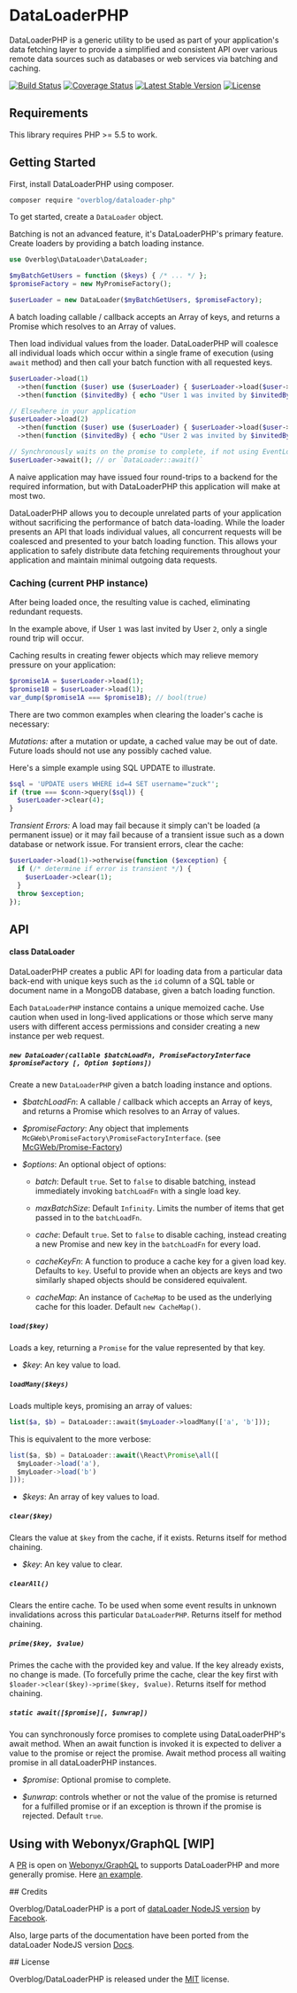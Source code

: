 # DataLoaderPHP

DataLoaderPHP is a generic utility to be used as part of your application's data
fetching layer to provide a simplified and consistent API over various remote
data sources such as databases or web services via batching and caching.

[![Build Status](https://travis-ci.org/overblog/dataloader-php.svg?branch=master)](https://travis-ci.org/overblog/dataloader-php)
[![Coverage Status](https://coveralls.io/repos/github/overblog/dataloader-php/badge.svg?branch=master)](https://coveralls.io/github/overblog/dataloader-php?branch=master)
[![Latest Stable Version](https://poser.pugx.org/overblog/dataloader-php/version)](https://packagist.org/packages/overblog/dataloader-php)
[![License](https://poser.pugx.org/overblog/dataloader-php/license)](https://packagist.org/packages/overblog/dataloader-php)

## Requirements

This library requires PHP >= 5.5 to work.

## Getting Started

First, install DataLoaderPHP using composer.

```sh
composer require "overblog/dataloader-php"
```

To get started, create a `DataLoader` object.

Batching is not an advanced feature, it's DataLoaderPHP's primary feature.
Create loaders by providing a batch loading instance.


```php
use Overblog\DataLoader\DataLoader;

$myBatchGetUsers = function ($keys) { /* ... */ };
$promiseFactory = new MyPromiseFactory();

$userLoader = new DataLoader($myBatchGetUsers, $promiseFactory);
```

A batch loading callable / callback accepts an Array of keys, and returns a Promise which
resolves to an Array of values.

Then load individual values from the loader. DataLoaderPHP will coalesce all
individual loads which occur within a single frame of execution (using `await` method) 
and then call your batch function with all requested keys.

```php
$userLoader->load(1)
  ->then(function ($user) use ($userLoader) { $userLoader->load($user->invitedByID); })
  ->then(function ($invitedBy) { echo "User 1 was invited by $invitedBy"; });

// Elsewhere in your application
$userLoader->load(2)
  ->then(function ($user) use ($userLoader) { $userLoader->load($user->invitedByID); })
  ->then(function ($invitedBy) { echo "User 2 was invited by $invitedBy"; });

// Synchronously waits on the promise to complete, if not using EventLoop.
$userLoader->await(); // or `DataLoader::await()`
```
A naive application may have issued four round-trips to a backend for the
required information, but with DataLoaderPHP this application will make at most
two.

DataLoaderPHP allows you to decouple unrelated parts of your application without
sacrificing the performance of batch data-loading. While the loader presents an
API that loads individual values, all concurrent requests will be coalesced and
presented to your batch loading function. This allows your application to safely
distribute data fetching requirements throughout your application and maintain
minimal outgoing data requests.

### Caching (current PHP instance)

After being loaded once, the resulting value is cached, eliminating
redundant requests.

In the example above, if User `1` was last invited by User `2`, only a single
round trip will occur.

Caching results in creating fewer objects which may relieve memory pressure on
your application:

```php
$promise1A = $userLoader->load(1);
$promise1B = $userLoader->load(1);
var_dump($promise1A === $promise1B); // bool(true)
```

There are two common examples when clearing the loader's cache is necessary:

*Mutations:* after a mutation or update, a cached value may be out of date.
Future loads should not use any possibly cached value.

Here's a simple example using SQL UPDATE to illustrate.

```php
$sql = 'UPDATE users WHERE id=4 SET username="zuck"';
if (true === $conn->query($sql)) {
  $userLoader->clear(4);
}
```

*Transient Errors:* A load may fail because it simply can't be loaded
(a permanent issue) or it may fail because of a transient issue such as a down
database or network issue. For transient errors, clear the cache:

```php
$userLoader->load(1)->otherwise(function ($exception) {
  if (/* determine if error is transient */) {
    $userLoader->clear(1);
  }
  throw $exception;
});
```

## API

#### class DataLoader

DataLoaderPHP creates a public API for loading data from a particular
data back-end with unique keys such as the `id` column of a SQL table or
document name in a MongoDB database, given a batch loading function.

Each `DataLoaderPHP` instance contains a unique memoized cache. Use caution when
used in long-lived applications or those which serve many users with different
access permissions and consider creating a new instance per web request.

##### `new DataLoader(callable $batchLoadFn, PromiseFactoryInterface $promiseFactory [, Option $options])`

Create a new `DataLoaderPHP` given a batch loading instance and options.

- *$batchLoadFn*: A callable / callback which accepts an Array of keys, and returns a Promise which resolves to an Array of values.
- *$promiseFactory*: Any object that implements `McGWeb\PromiseFactory\PromiseFactoryInterface`. (see [McGWeb/Promise-Factory](https://github.com/mcg-web/promise-factory))
- *$options*: An optional object of options:

  - *batch*: Default `true`. Set to `false` to disable batching, instead
    immediately invoking `batchLoadFn` with a single load key.

  - *maxBatchSize*: Default `Infinity`. Limits the number of items that get
    passed in to the `batchLoadFn`.

  - *cache*: Default `true`. Set to `false` to disable caching, instead
    creating a new Promise and new key in the `batchLoadFn` for every load.

  - *cacheKeyFn*: A function to produce a cache key for a given load key.
    Defaults to `key`. Useful to provide when an objects are keys
    and two similarly shaped objects should be considered equivalent.

  - *cacheMap*: An instance of `CacheMap` to be
    used as the underlying cache for this loader. Default `new CacheMap()`.

##### `load($key)`

Loads a key, returning a `Promise` for the value represented by that key.

- *$key*: An key value to load.

##### `loadMany($keys)`

Loads multiple keys, promising an array of values:

```php
list($a, $b) = DataLoader::await($myLoader->loadMany(['a', 'b']));
```

This is equivalent to the more verbose:

```js
list($a, $b) = DataLoader::await(\React\Promise\all([
  $myLoader->load('a'),
  $myLoader->load('b')
]));
```

- *$keys*: An array of key values to load.

##### `clear($key)`

Clears the value at `$key` from the cache, if it exists. Returns itself for
method chaining.

- *$key*: An key value to clear.

##### `clearAll()`

Clears the entire cache. To be used when some event results in unknown
invalidations across this particular `DataLoaderPHP`. Returns itself for
method chaining.

##### `prime($key, $value)`

Primes the cache with the provided key and value. If the key already exists, no
change is made. (To forcefully prime the cache, clear the key first with
`$loader->clear($key)->prime($key, $value)`. Returns itself for method chaining.

##### `static await([$promise][, $unwrap])`

You can synchronously force promises to complete using DataLoaderPHP's await method.
When an await function is invoked it is expected to deliver a value to the promise or reject the promise.
Await method process all waiting promise in all dataLoaderPHP instances.

- *$promise*: Optional promise to complete.

- *$unwrap*: controls whether or not the value of the promise is returned for a fulfilled promise
  or if an exception is thrown if the promise is rejected. Default `true`.

## Using with Webonyx/GraphQL [WIP]

A [PR](https://github.com/webonyx/graphql-php/pull/67) is open on [Webonyx/GraphQL](https://github.com/webonyx/graphql-php)
to supports DataLoaderPHP and more generally promise.
Here [an example](https://github.com/mcg-web/sandbox-dataloader-graphql-php/blob/master/with-dataloader.php).

## Credits

Overblog/DataLoaderPHP is a port of [dataLoader NodeJS version](https://github.com/facebook/dataloader)
by [Facebook](https://github.com/facebook).

Also, large parts of the documentation have been ported from the dataLoader NodeJS version
[Docs](https://github.com/facebook/dataloader/blob/master/README.md).

## License

Overblog/DataLoaderPHP is released under the [MIT](https://github.com/overblog/dataloader-php/blob/master/LICENSE) license.
